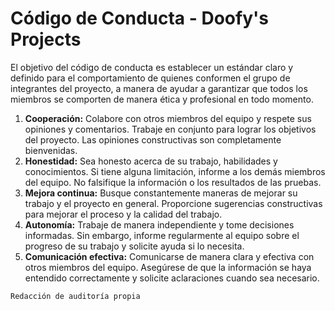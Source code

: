 # Código de Conducta - Doofy's Projects

El objetivo del código de conducta es establecer un estándar claro y definido para el comportamiento de quienes conformen el grupo de integrantes del proyecto, a manera de ayudar a garantizar que todos los miembros se comporten de manera ética y profesional en todo momento.

1. **Cooperación:** Colabore con otros miembros del equipo y respete sus opiniones y comentarios. Trabaje en conjunto para lograr los objetivos del proyecto. Las opiniones constructivas son completamente bienvenidas.
2. **Honestidad:** Sea honesto acerca de su trabajo, habilidades y conocimientos. Si tiene alguna limitación, informe a los demás miembros del equipo. No falsifique la información o los resultados de las pruebas.
3. **Mejora continua:** Busque constantemente maneras de mejorar su trabajo y el proyecto en general. Proporcione sugerencias constructivas para mejorar el proceso y la calidad del trabajo.
4. **Autonomía:** Trabaje de manera independiente y tome decisiones informadas. Sin embargo, informe regularmente al equipo sobre el progreso de su trabajo y solicite ayuda si lo necesita.
5. **Comunicación efectiva:** Comunicarse de manera clara y efectiva con otros miembros del equipo. Asegúrese de que la información se haya entendido correctamente y solicite aclaraciones cuando sea necesario.

```
Redacción de auditoría propia
```